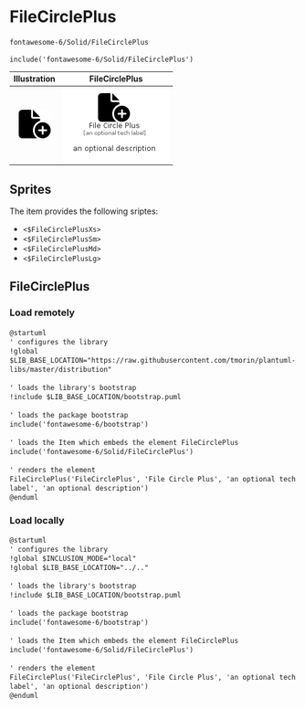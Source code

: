# FileCirclePlus


```text
fontawesome-6/Solid/FileCirclePlus
```

```text
include('fontawesome-6/Solid/FileCirclePlus')
```



| Illustration | FileCirclePlus |
| :---: | :---: |
| ![illustration for Illustration](../../fontawesome-6/Solid/FileCirclePlus.png) | ![illustration for FileCirclePlus](../../fontawesome-6/Solid/FileCirclePlus.Local.png) |



## Sprites
The item provides the following sriptes:

- `<$FileCirclePlusXs>`
- `<$FileCirclePlusSm>`
- `<$FileCirclePlusMd>`
- `<$FileCirclePlusLg>`





## FileCirclePlus

### Load remotely
```plantuml
@startuml
' configures the library
!global $LIB_BASE_LOCATION="https://raw.githubusercontent.com/tmorin/plantuml-libs/master/distribution"

' loads the library's bootstrap
!include $LIB_BASE_LOCATION/bootstrap.puml

' loads the package bootstrap
include('fontawesome-6/bootstrap')

' loads the Item which embeds the element FileCirclePlus
include('fontawesome-6/Solid/FileCirclePlus')

' renders the element
FileCirclePlus('FileCirclePlus', 'File Circle Plus', 'an optional tech label', 'an optional description')
@enduml
```

### Load locally
```plantuml
@startuml
' configures the library
!global $INCLUSION_MODE="local"
!global $LIB_BASE_LOCATION="../.."

' loads the library's bootstrap
!include $LIB_BASE_LOCATION/bootstrap.puml

' loads the package bootstrap
include('fontawesome-6/bootstrap')

' loads the Item which embeds the element FileCirclePlus
include('fontawesome-6/Solid/FileCirclePlus')

' renders the element
FileCirclePlus('FileCirclePlus', 'File Circle Plus', 'an optional tech label', 'an optional description')
@enduml
```

